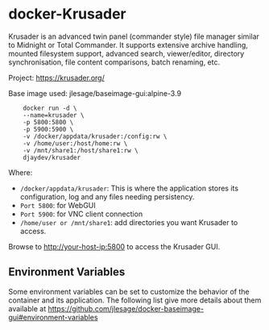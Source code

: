 # docker-Krusader

Krusader is an advanced twin panel (commander style) file manager similar to Midnight or Total Commander.  It supports extensive archive handling, mounted filesystem support, advanced search, viewer/editor, directory synchronisation, file content comparisons, batch renaming, etc.

Project: <https://krusader.org/>

Base image used: jlesage/baseimage-gui:alpine-3.9

```shell
    docker run -d \
    --name=krusader \
    -p 5800:5800 \
    -p 5900:5900 \
    -v /docker/appdata/krusader:/config:rw \
    -v /home/user:/host/home:rw \
    -v /mnt/share1:/host/share1:rw \
    djaydev/krusader
```

Where:

- `/docker/appdata/krusader`: This is where the application stores its configuration, log and any files needing persistency.
- `Port 5800`: for WebGUI
- `Port 5900`: for VNC client connection
- `/home/user or /mnt/share1`: add directories you want Krusader to access.

Browse to <http://your-host-ip:5800> to access the Krusader GUI.

## Environment Variables

Some environment variables can be set to customize the behavior of the container and its application. The following list give more details about them available at <https://github.com/jlesage/docker-baseimage-gui#environment-variables>
